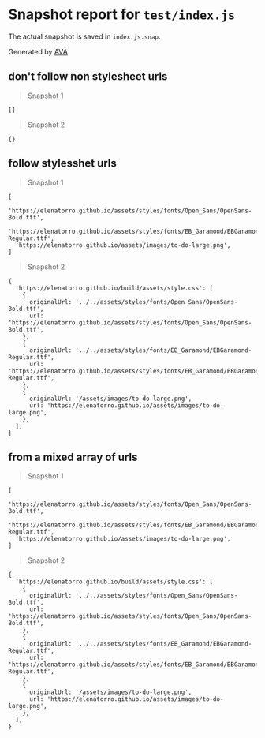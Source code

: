 # Snapshot report for `test/index.js`

The actual snapshot is saved in `index.js.snap`.

Generated by [AVA](https://ava.li).

## don't follow non stylesheet urls

> Snapshot 1

    []

> Snapshot 2

    {}

## follow stylesshet urls

> Snapshot 1

    [
      'https://elenatorro.github.io/assets/styles/fonts/Open_Sans/OpenSans-Bold.ttf',
      'https://elenatorro.github.io/assets/styles/fonts/EB_Garamond/EBGaramond-Regular.ttf',
      'https://elenatorro.github.io/assets/images/to-do-large.png',
    ]

> Snapshot 2

    {
      'https://elenatorro.github.io/build/assets/style.css': [
        {
          originalUrl: '../../assets/styles/fonts/Open_Sans/OpenSans-Bold.ttf',
          url: 'https://elenatorro.github.io/assets/styles/fonts/Open_Sans/OpenSans-Bold.ttf',
        },
        {
          originalUrl: '../../assets/styles/fonts/EB_Garamond/EBGaramond-Regular.ttf',
          url: 'https://elenatorro.github.io/assets/styles/fonts/EB_Garamond/EBGaramond-Regular.ttf',
        },
        {
          originalUrl: '/assets/images/to-do-large.png',
          url: 'https://elenatorro.github.io/assets/images/to-do-large.png',
        },
      ],
    }

## from a mixed array of urls

> Snapshot 1

    [
      'https://elenatorro.github.io/assets/styles/fonts/Open_Sans/OpenSans-Bold.ttf',
      'https://elenatorro.github.io/assets/styles/fonts/EB_Garamond/EBGaramond-Regular.ttf',
      'https://elenatorro.github.io/assets/images/to-do-large.png',
    ]

> Snapshot 2

    {
      'https://elenatorro.github.io/build/assets/style.css': [
        {
          originalUrl: '../../assets/styles/fonts/Open_Sans/OpenSans-Bold.ttf',
          url: 'https://elenatorro.github.io/assets/styles/fonts/Open_Sans/OpenSans-Bold.ttf',
        },
        {
          originalUrl: '../../assets/styles/fonts/EB_Garamond/EBGaramond-Regular.ttf',
          url: 'https://elenatorro.github.io/assets/styles/fonts/EB_Garamond/EBGaramond-Regular.ttf',
        },
        {
          originalUrl: '/assets/images/to-do-large.png',
          url: 'https://elenatorro.github.io/assets/images/to-do-large.png',
        },
      ],
    }
